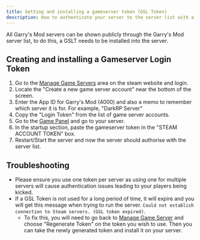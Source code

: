 ```yaml
---
title: Getting and installing a gameserver token (GSL Token)
description: How to authenticate your server to the server list with a GSL Token
---
```


All Garry's Mod servers can be shown publicly through the Garry's Mod server list, to do this, a GSLT needs to be installed into the server.

## Creating and installing a Gameserver Login Token
1. Go to the [Manage Game Servers](https://steamcommunity.com/dev/managegameservers) area on the steam website and login.
2. Locate the "Create a new game server account" near the bottom of the screen.
3. Enter the App ID for Garry's Mod (4000) and also a memo to remember which server it is for. For example, "DarkRP Server"
4. Copy the "Login Token" from the list of game server accounts.
5. Go to the [Game Panel](https://hrzn.link/panel) and go to your server.
6. In the startup section, paste the gameserver token in the "STEAM ACCOUNT TOKEN" box.
7. Restart/Start the server and now the server should authorise with the server list.

## Troubleshooting
* Please ensure you use one token per server as using one for multiple servers will cause authentication issues leading to your players being kicked.
* If a GSL Token is not used for a long period of time, it will expire and you will get this message when trying to run the server. `Could not establish connection to Steam servers. (GSL token expired)`. 
  - To fix this, you will need to go back to [Manage Game Server](https://steamcommunity.com/dev/managegameservers) and choose "Regenerate Token" on the token you wish to use. Then you can take the newly generated token and install it on your server.